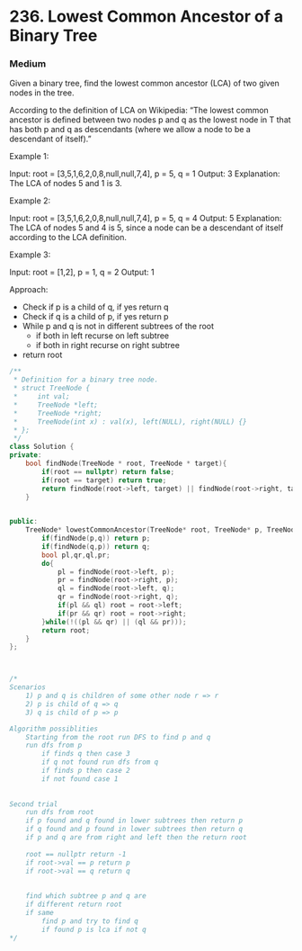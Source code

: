# 236. Lowest Common Ancestor of a Binary Tree
### Medium

Given a binary tree, find the lowest common ancestor (LCA) of two given nodes in the tree.

According to the definition of LCA on Wikipedia: “The lowest common ancestor is defined between two nodes p and q as the lowest node in T that has both p and q as descendants (where we allow a node to be a descendant of itself).”


Example 1:

Input: root = [3,5,1,6,2,0,8,null,null,7,4], p = 5, q = 1
Output: 3
Explanation: The LCA of nodes 5 and 1 is 3.

Example 2:

Input: root = [3,5,1,6,2,0,8,null,null,7,4], p = 5, q = 4
Output: 5
Explanation: The LCA of nodes 5 and 4 is 5, since a node can be a descendant of itself according to the LCA definition.

Example 3:

Input: root = [1,2], p = 1, q = 2
Output: 1

Approach:
* Check if p is a child of q, if yes return q
* Check if q is a child of p, if yes return p
* While p and q is not in different subtrees of the root
    * if both in left recurse on left subtree
    * if both in right recurse on right subtree
* return root

```cpp
/**
 * Definition for a binary tree node.
 * struct TreeNode {
 *     int val;
 *     TreeNode *left;
 *     TreeNode *right;
 *     TreeNode(int x) : val(x), left(NULL), right(NULL) {}
 * };
 */
class Solution {
private:
    bool findNode(TreeNode * root, TreeNode * target){
        if(root == nullptr) return false;
        if(root == target) return true;
        return findNode(root->left, target) || findNode(root->right, target);
    }

    
public:
    TreeNode* lowestCommonAncestor(TreeNode* root, TreeNode* p, TreeNode* q) {
        if(findNode(p,q)) return p;
        if(findNode(q,p)) return q;
        bool pl,qr,ql,pr;
        do{
            pl = findNode(root->left, p);
            pr = findNode(root->right, p);
            ql = findNode(root->left, q);
            qr = findNode(root->right, q);
            if(pl && ql) root = root->left;
            if(pr && qr) root = root->right;
        }while(!((pl && qr) || (ql && pr)));
        return root;
    }
};



/*
Scenarios
    1) p and q is children of some other node r => r
    2) p is child of q => q
    3) q is child of p => p

Algorithm possiblities
    Starting from the root run DFS to find p and q
    run dfs from p 
        if finds q then case 3
        if q not found run dfs from q
        if finds p then case 2
        if not found case 1
            
            
Second trial
    run dfs from root
    if p found and q found in lower subtrees then return p
    if q found and p found in lower subtrees then return q
    if p and q are from right and left then the return root
    
    root == nullptr return -1
    if root->val == p return p
    if root->val == q return q
    
    
    find which subtree p and q are
    if different return root
    if same
        find p and try to find q
        if found p is lca if not q 
*/
```